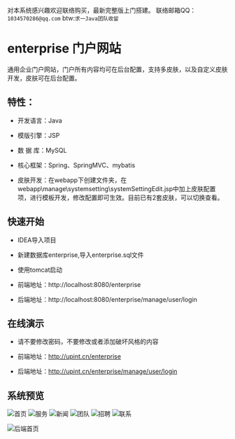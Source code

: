 对本系统感兴趣欢迎联络购买，最新完整版上门搭建。 联络邮箱QQ：`1034570286@qq.com` btw:`求一Java团队收留 `

# enterprise 门户网站

通用企业门户网站，门户所有内容均可在后台配置，支持多皮肤，以及自定义皮肤开发，皮肤可在后台配置。

## 特性：

* 开发语言：Java

* 模版引擎：JSP

* 数 据 库：MySQL

* 核心框架：Spring、SpringMVC、mybatis

* 皮肤开发：在webapp下创建文件夹，在webapp\manage\systemsetting\systemSettingEdit.jsp中加上皮肤配置项，进行模板开发，修改配置即可生效。目前已有2套皮肤，可以切换查看。

## 快速开始

* IDEA导入项目

* 新建数据库enterprise,导入enterprise.sql文件

* 使用tomcat启动

* 前端地址：http://localhost:8080/enterprise

* 后端地址：http://localhost:8080/enterprise/manage/user/login

## 在线演示

* 请不要修改密码，不要修改或者添加破坏风格的内容

* 前端地址：http://upint.cn/enterprise

* 后端地址：http://upint.cn/enterprise/manage/user/login

## 系统预览

![首页](https://github.com/zhupanlinch/enterprise/raw/master/src/main/webapp/attached/image/home.png)
![服务](https://github.com/zhupanlinch/enterprise/raw/master/src/main/webapp/attached/image/service.png)
![新闻](https://github.com/zhupanlinch/enterprise/raw/master/src/main/webapp/attached/image/article.png)
![团队](https://github.com/zhupanlinch/enterprise/raw/master/src/main/webapp/attached/image/team.png)
![招聘](https://github.com/zhupanlinch/enterprise/raw/master/src/main/webapp/attached/image/job.png)
![联系](https://github.com/zhupanlinch/enterprise/raw/master/src/main/webapp/attached/image/contact.png)

![后端首页](https://github.com/zhupanlinch/enterprise/raw/master/src/main/webapp/attached/image/back.png)



